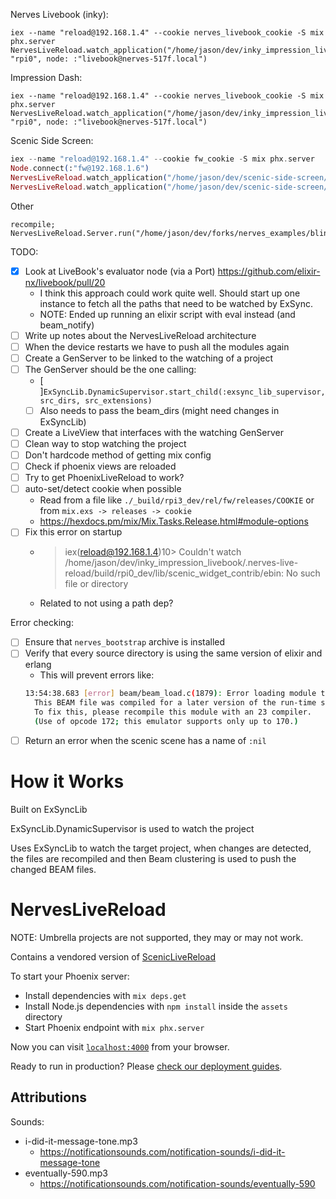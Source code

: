 Nerves Livebook (inky):

    iex --name "reload@192.168.1.4" --cookie nerves_livebook_cookie -S mix phx.server
    NervesLiveReload.watch_application("/home/jason/dev/inky_impression_livebook/mix.exs", "rpi0", node: :"livebook@nerves-517f.local")

Impression Dash:

    iex --name "reload@192.168.1.4" --cookie nerves_livebook_cookie -S mix phx.server
    NervesLiveReload.watch_application("/home/jason/dev/inky_impression_livebook/mix.exs", "rpi0", node: :"livebook@nerves-517f.local")

Scenic Side Screen:

``` elixir
iex --name "reload@192.168.1.4" --cookie fw_cookie -S mix phx.server
Node.connect(:"fw@192.168.1.6")
NervesLiveReload.watch_application("/home/jason/dev/scenic-side-screen/fw/mix.exs", "rpi3", node: :"fw@192.168.1.6")
NervesLiveReload.watch_application("/home/jason/dev/scenic-side-screen/fw/mix.exs", "rpi3", node: :"fw@192.168.1.6", scenic_live_reload: true)
```

Other

    recompile; NervesLiveReload.Server.run("/home/jason/dev/forks/nerves_examples/blinky/mix.exs")


TODO:
- [x] Look at LiveBook's evaluator node (via a Port) https://github.com/elixir-nx/livebook/pull/20
  - I think this approach could work quite well. Should start up one instance to fetch all the paths that need to be watched by ExSync.
  - NOTE: Ended up running an elixir script with eval instead (and beam_notify)
- [ ] Write up notes about the NervesLiveReload architecture
- [ ] When the device restarts we have to push all the modules again
- [ ] Create a GenServer to be linked to the watching of a project
- [ ] The GenServer should be the one calling:
  - [ ]`ExSyncLib.DynamicSupervisor.start_child(:exsync_lib_supervisor, src_dirs, src_extensions)`
  - [ ] Also needs to pass the beam_dirs (might need changes in ExSyncLib)
- [ ] Create a LiveView that interfaces with the watching GenServer
- [ ] Clean way to stop watching the project
- [ ] Don't hardcode method of getting mix config
- [ ] Check if phoenix views are reloaded
- [ ] Try to get PhoenixLiveReload to work?
- [ ] auto-set/detect cookie when possible
  - Read from a file like `./_build/rpi3_dev/rel/fw/releases/COOKIE` or from `mix.exs -> releases -> cookie`
  - https://hexdocs.pm/mix/Mix.Tasks.Release.html#module-options
- [ ] Fix this error on startup
  - > iex(reload@192.168.1.4)10> Couldn't watch /home/jason/dev/inky_impression_livebook/.nerves-live-reload/build/rpi0_dev/lib/scenic_widget_contrib/ebin: No such file or directory
  - Related to not using a path dep?

Error checking:
- [ ] Ensure that `nerves_bootstrap` archive is installed
- [ ] Verify that every source directory is using the same version of elixir and erlang
  - This will prevent errors like:
  ``` sh
  13:54:38.683 [error] beam/beam_load.c(1879): Error loading module telemetry:
    This BEAM file was compiled for a later version of the run-time system than 23.
    To fix this, please recompile this module with an 23 compiler.
    (Use of opcode 172; this emulator supports only up to 170.)
  ```
- [ ] Return an error when the scenic scene has a name of `:nil`

# How it Works

Built on ExSyncLib

ExSyncLib.DynamicSupervisor is used to watch the project

Uses ExSyncLib to watch the target project, when changes are detected, the files are recompiled and then Beam clustering is used to push the changed BEAM files.

# NervesLiveReload

NOTE: Umbrella projects are not supported, they may or may not work.

Contains a vendored version of [ScenicLiveReload](https://github.com/axelson/scenic_live_reload/)

To start your Phoenix server:

  * Install dependencies with `mix deps.get`
  * Install Node.js dependencies with `npm install` inside the `assets` directory
  * Start Phoenix endpoint with `mix phx.server`

Now you can visit [`localhost:4000`](http://localhost:4000) from your browser.

Ready to run in production? Please [check our deployment guides](https://hexdocs.pm/phoenix/deployment.html).

## Attributions

Sounds:
- i-did-it-message-tone.mp3
  - https://notificationsounds.com/notification-sounds/i-did-it-message-tone
- eventually-590.mp3
  - https://notificationsounds.com/notification-sounds/eventually-590
